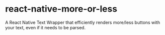 # react-native-more-or-less
A React Native Text Wrapper that efficiently renders more/less buttons with your text, even if it needs to be parsed.
